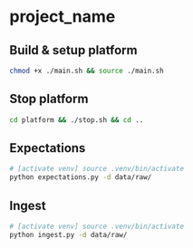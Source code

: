 # project_name

## Build & setup platform
```sh
chmod +x ./main.sh && source ./main.sh
```

## Stop platform
```sh
cd platform && ./stop.sh && cd ..
```

## Expectations
```sh
# [activate venv] source .venv/bin/activate
python expectations.py -d data/raw/
```

## Ingest
```sh
# [activate venv] source .venv/bin/activate
python ingest.py -d data/raw/
```
